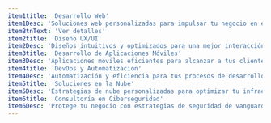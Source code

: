 ```yaml
---
item1title: 'Desarrollo Web'
item1Desc: 'Soluciones web personalizadas para impulsar tu negocio en el mundo digital'
itemBtnText: 'Ver detalles'
item2title: 'Diseño UX/UI'
item2Desc: 'Diseños intuitivos y optimizados para una mejor interacción con los usuarios'
item3title: 'Desarrollo de Aplicaciones Móviles'
item3Desc: 'Aplicaciones móviles eficientes para alcanzar a tus clientes donde quiera que estén'
item4title: 'DevOps y Automatización'
item4Desc: 'Automatización y eficiencia para tus procesos de desarrollo y operaciones'
item5title: 'Soluciones en la Nube'
item5Desc: 'Estrategias de nube personalizadas para optimizar tu infraestructura y operaciones'
item6title: 'Consultoría en Ciberseguridad'
item6Desc: 'Protege tu negocio con estrategias de seguridad de vanguardia y consultoría experta'
---
```

